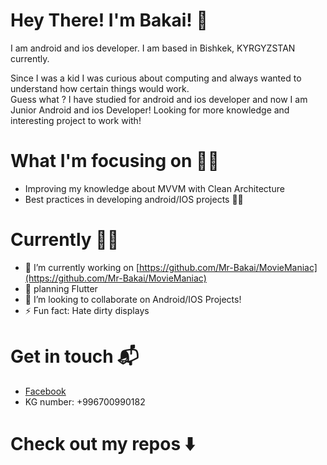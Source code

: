 
# Hey There! I'm Bakai! :wave:


I am android and ios developer. I am based in Bishkek, KYRGYZSTAN  currently. 

Since I was a kid I was curious about computing and always wanted to understand  how certain things would work.\
Guess what ? I have studied for android and ios developer and now I am Junior Android and ios Developer! Looking for more knowledge and interesting project to work with! 


# What I'm focusing on 👨‍💻
- Improving my knowledge about  MVVM with Clean Architecture 
- Best practices in developing android/IOS projects 🤟🏻


  
  
# Currently 👨‍💻
  
- 🔭 I’m currently working on [https://github.com/Mr-Bakai/MovieManiac](https://github.com/Mr-Bakai/MovieManiac)
- 🌱 planning Flutter
- 👯 I’m looking to collaborate on Android/IOS Projects! 
- ⚡ Fun fact: Hate dirty displays 


# Get in touch 📬
- [Facebook](https://www.facebook.com/Isamailov)
- KG number: +996700990182



# Check out my repos ⬇️
